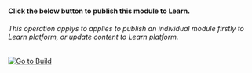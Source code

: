 #### Click the below button to publish this module to Learn.  
###### This operation applys to applies to publish an individual module firstly to Learn platform, or update content to Learn platform.


[![Go to Build](https://aka.ms/pdets-autopub-icons-gotopubmodule)](https://wwlpublish2learn.azurewebsites.net/#/pub2Module/https%253A%252F%252Fmicrosoftdigitallearning.visualstudio.com%252FDefaultCollection%252FCourseware%252F_git%252FLP_AZ_designing-implementing-microsoft-azure-networking%253Fpath%253D%25252FModules%25252FM08-design-implement-network-monitoring%2526version%253DGBmaster)